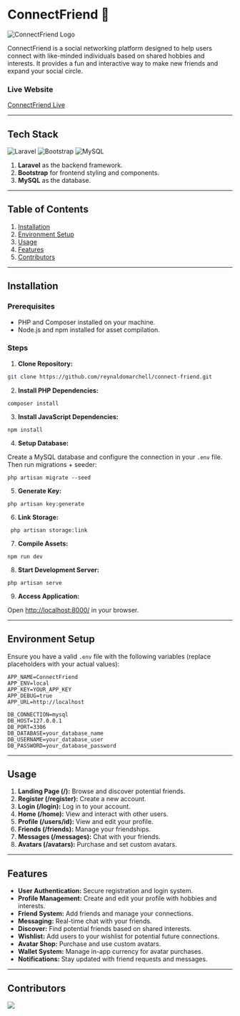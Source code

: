 # ConnectFriend 👥

![ConnectFriend Logo](/public/assets/connectfriend.svg)

ConnectFriend is a social networking platform designed to help users connect with like-minded individuals based on shared hobbies and interests. It provides a fun and interactive way to make new friends and expand your social circle.

### Live Website

[ConnectFriend Live](https://connectfriend.rey.mba/)

---

## Tech Stack

![Laravel](https://img.shields.io/badge/laravel-%23FF2D20.svg?style=for-the-badge&logo=laravel&logoColor=white)
![Bootstrap](https://img.shields.io/badge/bootstrap-%238511FA.svg?style=for-the-badge&logo=bootstrap&logoColor=white)
![MySQL](https://img.shields.io/badge/mysql-%2300f.svg?style=for-the-badge&logo=mysql&logoColor=white)

1. **Laravel** as the backend framework.
2. **Bootstrap** for frontend styling and components.
3. **MySQL** as the database.

---

## Table of Contents

1. [Installation](#installation)
2. [Environment Setup](#environment-setup)
3. [Usage](#usage)
4. [Features](#features)
5. [Contributors](#contributors)

---

## Installation

### Prerequisites

-   PHP and Composer installed on your machine.
-   Node.js and npm installed for asset compilation.

### Steps

1. **Clone Repository:**

```bash
git clone https://github.com/reynaldomarchell/connect-friend.git
```

2. **Install PHP Dependencies:**

```shellscript
composer install
```

3. **Install JavaScript Dependencies:**

```shellscript
npm install
```

4. **Setup Database:**

Create a MySQL database and configure the connection in your `.env` file. Then run migrations + seeder:

```shellscript
php artisan migrate --seed
```

5. **Generate Key:**

```shellscript
php artisan key:generate
```

6. **Link Storage:**

```shellscript
 php artisan storage:link
```

7. **Compile Assets:**

```shellscript
npm run dev
```

8. **Start Development Server:**

```shellscript
php artisan serve
```

9. **Access Application:**

Open [http://localhost:8000/](http://localhost:8000/) in your browser.

---

## Environment Setup

Ensure you have a valid `.env` file with the following variables (replace placeholders with your actual values):

```plaintext
APP_NAME=ConnectFriend
APP_ENV=local
APP_KEY=YOUR_APP_KEY
APP_DEBUG=true
APP_URL=http://localhost

DB_CONNECTION=mysql
DB_HOST=127.0.0.1
DB_PORT=3306
DB_DATABASE=your_database_name
DB_USERNAME=your_database_user
DB_PASSWORD=your_database_password
```

---

## Usage

1. **Landing Page (/):** Browse and discover potential friends.
2. **Register (/register):** Create a new account.
3. **Login (/login):** Log in to your account.
4. **Home (/home):** View and interact with other users.
5. **Profile (/users/id):** View and edit your profile.
6. **Friends (/friends):** Manage your friendships.
7. **Messages (/messages):** Chat with your friends.
8. **Avatars (/avatars):** Purchase and set custom avatars.

---

## Features

-   **User Authentication:** Secure registration and login system.
-   **Profile Management:** Create and edit your profile with hobbies and interests.
-   **Friend System:** Add friends and manage your connections.
-   **Messaging:** Real-time chat with your friends.
-   **Discover:** Find potential friends based on shared interests.
-   **Wishlist:** Add users to your wishlist for potential future connections.
-   **Avatar Shop:** Purchase and use custom avatars.
-   **Wallet System:** Manage in-app currency for avatar purchases.
-   **Notifications:** Stay updated with friend requests and messages.

---

## Contributors

<a href="https://github.com/reynaldomarchell/FinalASGWebProg-2602138214-ReynaldoMarchellBagasAdji/graphs/contributors">
    <img src="https://contrib.rocks/image?repo=reynaldomarchell/FinalASGWebProg-2602138214-ReynaldoMarchellBagasAdji"/>
</a>
